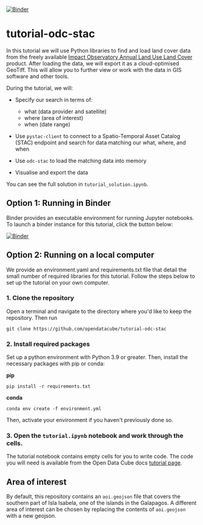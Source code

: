 [![Binder](https://mybinder.org/badge_logo.svg)](https://mybinder.org/v2/gh/opendatacube/tutorial-odc-stac/main?urlpath=%2Fdoc%2Ftree%2Ftutorial.ipynb)
# tutorial-odc-stac

In this tutorial we will use Python libraries to find and load land cover data from the freely available [Impact Observatory Annual Land Use Land Cover](https://planetarycomputer.microsoft.com/dataset/io-lulc-annual-v02) product.
After loading the data, we will export it as a cloud-optimised GeoTiff.
This will allow you to further view or work with the data in GIS software and other tools.

During the tutorial, we will:

* Specify our search in terms of:

  * what (data provider and satellite)
  * where (area of interest)
  * when (date range)
* Use `pystac-client` to connect to a Spatio-Temporal Asset Catalog (STAC) 
  endpoint and search for data matching our what, where, and when
* Use `odc-stac` to load the matching data into memory
* Visualise and export the data

You can see the full solution in `tutorial_solution.ipynb`.

## Option 1: Running in Binder
Binder provides an executable environment for running Jupyter notebooks. 
To launch a binder instance for this tutorial, click the button below:

[![Binder](https://mybinder.org/badge_logo.svg)](https://mybinder.org/v2/gh/opendatacube/tutorial-odc-stac/main?urlpath=%2Fdoc%2Ftree%2Ftutorial.ipynb)

## Option 2: Running on a local computer

We provide an environment.yaml and requirements.txt file that detail the small number of required libraries for this tutorial. 
Follow the steps below to set up the tutorial on your own computer.

### 1. Clone the repository
Open a terminal and navigate to the directory where you'd like to keep the repository.
Then run
```
git clone https://github.com/opendatacube/tutorial-odc-stac
```

### 2. Install required packages

Set up a python environment with Python 3.9 or greater. 
Then, install the necessary packages with pip or conda:

**pip**
```
pip install -r requirements.txt
```

**conda**
```
conda env create -f environment.yml
```

Then, activate your environment if you haven't previously done so.

### 3. Open the `tutorial.ipynb` notebook and work through the cells.

The tutorial notebook contains empty cells for you to write code. 
The code you will need is available from the Open Data Cube docs [tutorial page](https://opendatacube.readthedocs.io/en/latest/tutorials/odc-stac.html).

## Area of interest
By default, this repository contains an `aoi.geojson` file that covers the southern part of Isla Isabela, one of the islands in the Galapagos.
A different area of interest can be chosen by replacing the contents of `aoi.geojson` with a new geojson.
